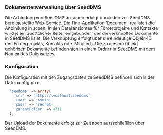 ### Dokumentenverwaltung über SeedDMS
Die Anbindung von SeedDMS an sopen erfolgt durch den von SeedDMS bereitgestellte Web-Service. Die Tine-Applikation 'Document' realisiert die Anbindung in sopen. In den Detailansichten für Förderprojekte und Kontakte wird je ein zusätzlicher Reiter eingebunden, der die verknüpften Dokumente in SeedDMS listet. Die Verknüpfung erfolgt über
die eindeutige Objekt-ID des Förderprojekts, Kontakts oder Mitglieds. Die zu diesem Objekt gehörigen Dokumente befinden sich in einem Ordner in SeedDMS mit dem Namen des Datensatzes.

### Konfiguration
Die Konfiguration mit den Zugangsdaten zu SeedDMS befinden sich in der Datei config.php:
```php
  'seeddms' => array(
    'url' => 'http://localhost/seeddms',
    'user' => 'admin',
    'pass' => 'secret',
    'parentFolder' => 4711
  ),
```

Der Upload der Dokumente erfolgt zur Zeit noch aussschließlich über SeedDMS.
